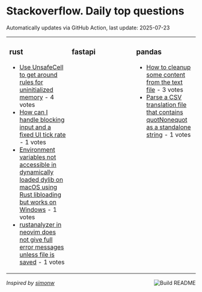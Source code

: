 # Stackoverflow. Daily top questions 

Automatically updates via GitHub Action, last update: <!-- date starts -->2025-07-23<!-- date ends -->


<table><tr><td valign="top" width="33%">

### rust
<!-- rust starts -->
* [Use UnsafeCell to get around rules for uninitialized memory](https://stackoverflow.com/questions/79709781/use-unsafecell-to-get-around-rules-for-uninitialized-memory) - 4 votes
* [How can I handle blocking input and a fixed UI tick rate](https://stackoverflow.com/questions/79710267/how-can-i-handle-blocking-input-and-a-fixed-ui-tick-rate) - 1 votes
* [Environment variables not accessible in dynamically loaded dylib on macOS using Rust libloading but works on Windows](https://stackoverflow.com/questions/79710119/environment-variables-not-accessible-in-dynamically-loaded-dylib-on-macos-using) - 1 votes
* [rustanalyzer in neovim does not give full error messages unless file is saved](https://stackoverflow.com/questions/79709947/rust-analyzer-in-neovim-does-not-give-full-error-messages-unless-file-is-saved) - 1 votes
<!-- rust ends -->
</td><td valign="top" width="34%">


### fastapi
<!-- fastapi starts -->

<!-- fastapi ends -->
</td><td valign="top" width="34%">


### pandas
<!-- pandas starts -->
* [How to cleanup some content from the text file](https://stackoverflow.com/questions/79711008/how-to-cleanup-some-content-from-the-text-file) - 3 votes
* [Parse a CSV translation file that contains quotNonequot as a standalone string](https://stackoverflow.com/questions/79711862/parse-a-csv-translation-file-that-contains-none-as-a-standalone-string) - 1 votes
<!-- pandas ends -->
</td></tr></table>

<a href="https://github.com/hp0404/hp0404/actions"><img src="https://github.com/hp0404/hp0404/workflows/Build%20README/badge.svg" align="right" alt="Build README"></a> <p>*Inspired by  [simonw](https://github.com/simonw/simonw)*</p>
